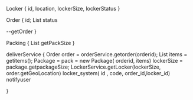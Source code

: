 Locker
{
id,
location,
lockerSize,
lockerStatus
}


Order
{
id;
List<Item>
status

--getOrder
}

Packing
{
List<Item>
getPackSize
}

deliverService
{
Order order = orderService.getorder(orderid);
List<Item> items = getitems();
Package = pack = new Package( orderid, items)
lockerSize = package.getpackageSize;
LockerService.getLocker(lockerSize, order.getGeoLocation)
locker_system( id , code, order_id,locker_id)
notifyuser

}